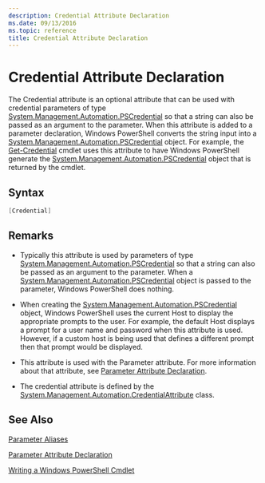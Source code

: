```yaml
---
description: Credential Attribute Declaration
ms.date: 09/13/2016
ms.topic: reference
title: Credential Attribute Declaration
---
```

# Credential Attribute Declaration

The Credential attribute is an optional attribute that can be used with credential parameters of type [System.Management.Automation.PSCredential](/dotnet/api/System.Management.Automation.PSCredential) so that a string can also be passed as an argument to the parameter. When this attribute is added to a parameter declaration, Windows PowerShell converts the string input into a [System.Management.Automation.PSCredential](/dotnet/api/System.Management.Automation.PSCredential) object. For example, the [Get-Credential](/powershell/module/Microsoft.PowerShell.Security/Get-Credential) cmdlet uses this attribute to have Windows PowerShell generate the [System.Management.Automation.PSCredential](/dotnet/api/System.Management.Automation.PSCredential) object that is returned by the cmdlet.

## Syntax

```csharp
[Credential]
```

## Remarks

- Typically this attribute is used by parameters of type [System.Management.Automation.PSCredential](/dotnet/api/System.Management.Automation.PSCredential) so that a string can also be passed as an argument to the parameter. When a [System.Management.Automation.PSCredential](/dotnet/api/System.Management.Automation.PSCredential) object is passed to the parameter, Windows PowerShell does nothing.

- When creating the [System.Management.Automation.PSCredential](/dotnet/api/System.Management.Automation.PSCredential) object, Windows PowerShell uses the current Host to display the appropriate prompts to the user. For example, the default Host displays a prompt for a user name and password when this attribute is used. However, if a custom host is being used that defines a different prompt then that prompt would be displayed.

- This attribute is used with the Parameter attribute. For more information about that attribute, see [Parameter Attribute Declaration](./parameter-attribute-declaration.md).

- The credential attribute is defined by the [System.Management.Automation.CredentialAttribute](/dotnet/api/System.Management.Automation.CredentialAttribute) class.

## See Also

[Parameter Aliases](./parameter-aliases.md)

[Parameter Attribute Declaration](./parameter-attribute-declaration.md)

[Writing a Windows PowerShell Cmdlet](./writing-a-windows-powershell-cmdlet.md)
